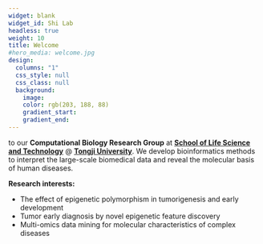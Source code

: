 ```yaml
---
widget: blank
widget_id: Shi Lab
headless: true
weight: 10
title: Welcome
#hero_media: welcome.jpg
design:
  columns: "1"
  css_style: null
  css_class: null
  background:
    image:
    color: rgb(203, 188, 88)
    gradient_start:
    gradient_end:
---
```

to our **Computational Biology Research Group** at **[School of Life Science and Technology](https://life.tongji.edu.cn/)** @ **[Tongji University](https://tongji.edu.cn/)**. We develop bioinformatics methods to interpret the large-scale biomedical data and reveal the molecular basis of human diseases.

**Research interests:**

* The effect of epigenetic polymorphism in tumorigenesis and early development
* Tumor early diagnosis by novel epigenetic feature discovery
* Multi-omics data mining for molecular characteristics of complex diseases
